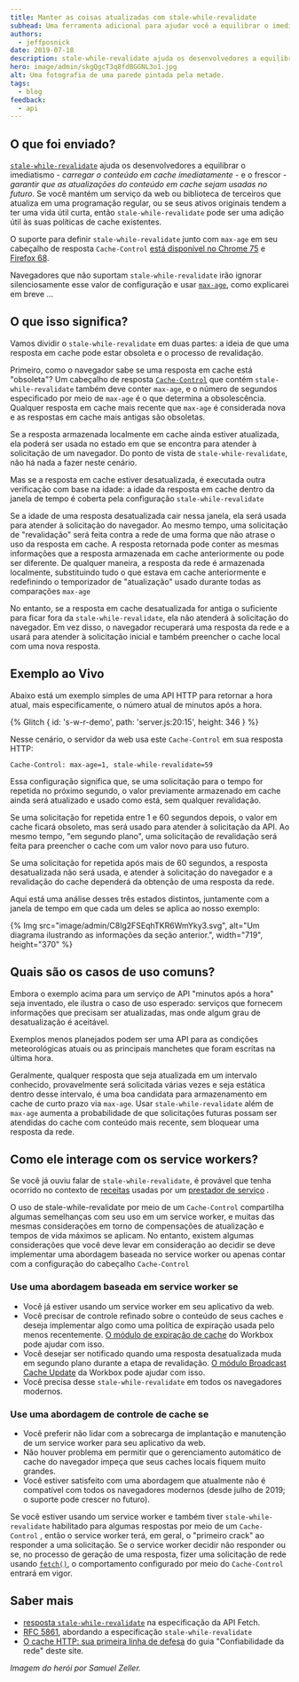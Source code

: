 ```yaml
---
title: Manter as coisas atualizadas com stale-while-revalidate
subhead: Uma ferramenta adicional para ajudar você a equilibrar o imediatismo e a atualização ao veicular seu aplicativo da web.
authors:
  - jeffposnick
date: 2019-07-18
description: stale-while-revalidate ajuda os desenvolvedores a equilibrar o imediatismo   - carregar imediatamente o conteúdo em cache - e o frescor - garantir que as atualizações do conteúdo em cache sejam usadas no futuro.
hero: image/admin/skgQgcT3q8fdBGGNL3o1.jpg
alt: Uma fotografia de uma parede pintada pela metade.
tags:
  - blog
feedback:
  - api
---
```


## O que foi enviado?

[`stale-while-revalidate`](https://tools.ietf.org/html/rfc5861#section-3) ajuda os desenvolvedores a equilibrar o imediatismo - *carregar o conteúdo em cache imediatamente* - e o frescor - *garantir que as atualizações do conteúdo em cache sejam usadas no futuro*. Se você mantém um serviço da web ou biblioteca de terceiros que atualiza em uma programação regular, ou se seus ativos originais tendem a ter uma vida útil curta, então `stale-while-revalidate` pode ser uma adição útil às suas políticas de cache existentes.

O suporte para definir `stale-while-revalidate` junto com `max-age` em seu cabeçalho de resposta `Cache-Control` [está disponível no Chrome 75](https://chromestatus.com/feature/5050913014153216) e [Firefox 68](https://bugzilla.mozilla.org/show_bug.cgi?id=1536511).

Navegadores que não suportam `stale-while-revalidate` irão ignorar silenciosamente esse valor de configuração e usar [`max-age`](https://developers.google.com/web/fundamentals/performance/optimizing-content-efficiency/http-caching#max-age), como explicarei em breve …

## O que isso significa?

Vamos dividir o `stale-while-revalidate` em duas partes: a ideia de que uma resposta em cache pode estar obsoleta e o processo de revalidação.

Primeiro, como o navegador sabe se uma resposta em cache está "obsoleta"? Um cabeçalho de resposta [`Cache-Control`](https://developer.mozilla.org/docs/Web/HTTP/Headers/Cache-Control) que contém `stale-while-revalidate` também deve conter `max-age`, e o número de segundos especificado por meio de `max-age` é o que determina a obsolescência. Qualquer resposta em cache mais recente que `max-age` é considerada nova e as respostas em cache mais antigas são obsoletas.

Se a resposta armazenada localmente em cache ainda estiver atualizada, ela poderá ser usada no estado em que se encontra para atender à solicitação de um navegador. Do ponto de vista de `stale-while-revalidate`, não há nada a fazer neste cenário.

Mas se a resposta em cache estiver desatualizada, é executada outra verificação com base na idade: a idade da resposta em cache dentro da janela de tempo é coberta pela configuração `stale-while-revalidate`

Se a idade de uma resposta desatualizada cair nessa janela, ela será usada para atender à solicitação do navegador. Ao mesmo tempo, uma solicitação de "revalidação" será feita contra a rede de uma forma que não atrase o uso da resposta em cache. A resposta retornada pode conter as mesmas informações que a resposta armazenada em cache anteriormente ou pode ser diferente. De qualquer maneira, a resposta da rede é armazenada localmente, substituindo tudo o que estava em cache anteriormente e redefinindo o temporizador de "atualização" usado durante todas as comparações `max-age`

No entanto, se a resposta em cache desatualizada for antiga o suficiente para ficar fora da `stale-while-revalidate`, ela não atenderá à solicitação do navegador. Em vez disso, o navegador recuperará uma resposta da rede e a usará para atender à solicitação inicial e também preencher o cache local com uma nova resposta.

## Exemplo ao Vivo

Abaixo está um exemplo simples de uma API HTTP para retornar a hora atual, mais especificamente, o número atual de minutos após a hora.

{% Glitch { id: 's-w-r-demo', path: 'server.js:20:15', height: 346 } %}

Nesse cenário, o servidor da web usa este `Cache-Control` em sua resposta HTTP:

```text
Cache-Control: max-age=1, stale-while-revalidate=59
```

Essa configuração significa que, se uma solicitação para o tempo for repetida no próximo segundo, o valor previamente armazenado em cache ainda será atualizado e usado como está, sem qualquer revalidação.

Se uma solicitação for repetida entre 1 e 60 segundos depois, o valor em cache ficará obsoleto, mas será usado para atender à solicitação da API. Ao mesmo tempo, "em segundo plano", uma solicitação de revalidação será feita para preencher o cache com um valor novo para uso futuro.

Se uma solicitação for repetida após mais de 60 segundos, a resposta desatualizada não será usada, e atender à solicitação do navegador e a revalidação do cache dependerá da obtenção de uma resposta da rede.

Aqui está uma análise desses três estados distintos, juntamente com a janela de tempo em que cada um deles se aplica ao nosso exemplo:

{% Img src="image/admin/C8lg2FSEqhTKR6WmYky3.svg", alt="Um diagrama ilustrando as informações da seção anterior.", width="719", height="370" %}

## Quais são os casos de uso comuns?

Embora o exemplo acima para um serviço de API "minutos após a hora" seja inventado, ele ilustra o caso de uso esperado: serviços que fornecem informações que precisam ser atualizadas, mas onde algum grau de desatualização é aceitável.

Exemplos menos planejados podem ser uma API para as condições meteorológicas atuais ou as principais manchetes que foram escritas na última hora.

Geralmente, qualquer resposta que seja atualizada em um intervalo conhecido, provavelmente será solicitada várias vezes e seja estática dentro desse intervalo, é uma boa candidata para armazenamento em cache de curto prazo via `max-age`. Usar `stale-while-revalidate` além de `max-age` aumenta a probabilidade de que solicitações futuras possam ser atendidas do cache com conteúdo mais recente, sem bloquear uma resposta da rede.

## Como ele interage com os service workers?

Se você já ouviu falar de `stale-while-revalidate`, é provável que tenha ocorrido no contexto de [receitas](https://developers.google.com/web/fundamentals/instant-and-offline/offline-cookbook/#stale-while-revalidate) usadas por um [prestador de serviço](/service-workers-cache-storage/) .

O uso de stale-while-revalidate por meio de um `Cache-Control` compartilha algumas semelhanças com seu uso em um service worker, e muitas das mesmas considerações em torno de compensações de atualização e tempos de vida máximos se aplicam. No entanto, existem algumas considerações que você deve levar em consideração ao decidir se deve implementar uma abordagem baseada no service worker ou apenas contar com a configuração do cabeçalho `Cache-Control`

### Use uma abordagem baseada em service worker se

- Você já estiver usando um service worker em seu aplicativo da web.
- Você precisar de controle refinado sobre o conteúdo de seus caches e deseja implementar algo como uma política de expiração usada pelo menos recentemente. [O módulo de expiração de cache](https://developer.chrome.com/docs/workbox/modules/workbox-expiration/) do Workbox pode ajudar com isso.
- Você desejar ser notificado quando uma resposta desatualizada muda em segundo plano durante a etapa de revalidação. [O módulo Broadcast Cache Update](https://developer.chrome.com/docs/workbox/modules/workbox-broadcast-update/) da Workbox pode ajudar com isso.
- Você precisa desse `stale-while-revalidate` em todos os navegadores modernos.

### Use uma abordagem de controle de cache se

- Você preferir não lidar com a sobrecarga de implantação e manutenção de um service worker para seu aplicativo da web.
- Não houver problema em permitir que o gerenciamento automático de cache do navegador impeça que seus caches locais fiquem muito grandes.
- Você estiver satisfeito com uma abordagem que atualmente não é compatível com todos os navegadores modernos (desde julho de 2019; o suporte pode crescer no futuro).

Se você estiver usando um service worker e também tiver `stale-while-revalidate` habilitado para algumas respostas por meio de um `Cache-Control` , então o service worker terá, em geral, o "primeiro crack" ao responder a uma solicitação. Se o service worker decidir não responder ou se, no processo de geração de uma resposta, fizer uma solicitação de rede usando [`fetch()`](https://developer.mozilla.org/docs/Web/API/Fetch_API), o comportamento configurado por meio do `Cache-Control` entrará em vigor.

## Saber mais

- [resposta `stale-while-revalidate`](https://fetch.spec.whatwg.org/#concept-stale-while-revalidate-response) na especificação da API Fetch.
- [RFC 5861](https://tools.ietf.org/html/rfc5861), abordando a especificação `stale-while-revalidate`
- [O cache HTTP: sua primeira linha de defesa](/http-cache/) do guia "Confiabilidade da rede" deste site.

*Imagem do herói por Samuel Zeller.*
